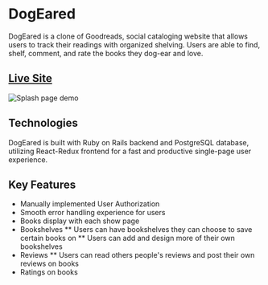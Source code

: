 # DogEared
DogEared is a clone of Goodreads, social cataloging website that allows users to track their readings with organized shelving. Users are able to find, shelf, comment, and rate the books they dog-ear and love.

## [Live Site](https://dogeared-app.herokuapp.com)

![Splash page demo](app/assets/images/new-dogeared-gif.gif)

## Technologies
DogEared is built with Ruby on Rails  backend and PostgreSQL database, utilizing React-Redux frontend for a fast and productive single-page user experience.

## Key Features
* Manually implemented User Authorization
* Smooth error handling experience for users 
* Books display with each show page
* Bookshelves
** Users can have bookshelves they can choose to save certain books on
** Users can add and design more of their own bookshelves
* Reviews
** Users can read others people's reviews and post their own reviews on books
* Ratings on books

